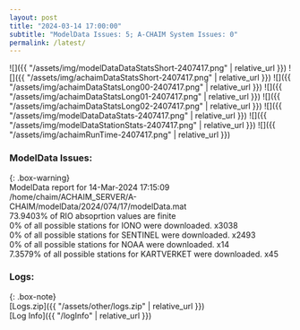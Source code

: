```yaml
---
layout: post
title: "2024-03-14 17:00:00"
subtitle: "ModelData Issues: 5; A-CHAIM System Issues: 0"
permalink: /latest/
---
```


![]({{ "/assets/img/modelDataDataStatsShort-2407417.png" | relative_url }})
![]({{ "/assets/img/achaimDataStatsShort-2407417.png" | relative_url }})
![]({{ "/assets/img/achaimDataStatsLong00-2407417.png" | relative_url }})
![]({{ "/assets/img/achaimDataStatsLong01-2407417.png" | relative_url }})
![]({{ "/assets/img/achaimDataStatsLong02-2407417.png" | relative_url }})
![]({{ "/assets/img/modelDataDataStats-2407417.png" | relative_url }})
![]({{ "/assets/img/modelDataStationStats-2407417.png" | relative_url }})
![]({{ "/assets/img/achaimRunTime-2407417.png" | relative_url }})


### ModelData Issues:  
  
{: .box-warning}  
 ModelData report for 14-Mar-2024 17:15:09   
 /home/chaim/ACHAIM_SERVER/A-CHAIM/modelData/2024/074/17/modelData.mat   
 73.9403% of RIO absoprtion values are finite   
 0% of all possible stations for IONO were downloaded. x3038   
 0% of all possible stations for SENTINEL were downloaded. x2493   
 0% of all possible stations for NOAA were downloaded. x14   
 7.3579% of all possible stations for KARTVERKET were downloaded. x45   
  


### Logs:  
  
{: .box-note}  
[Logs.zip]({{ "/assets/other/logs.zip" | relative_url }})  
[Log Info]({{ "/logInfo" | relative_url }})  

